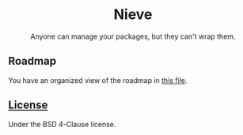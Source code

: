 <div align="center">
    <h1>Nieve</h1>
    <p>Anyone can manage your packages, but they can't wrap them.</p>
</div>

## Roadmap
You have an organized view of the roadmap in [this file](Roadmap.md).

## [License](LICENSE)
Under the BSD 4-Clause license.